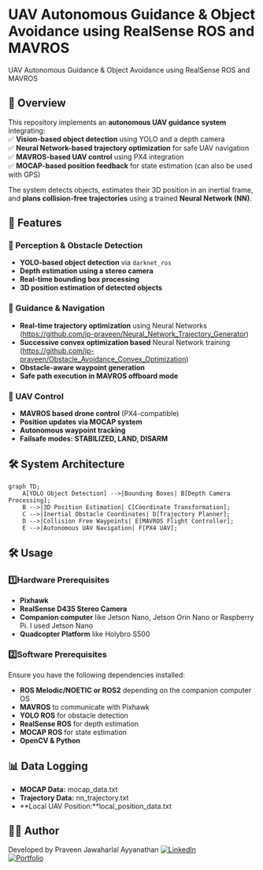 # UAV Autonomous Guidance & Object Avoidance using RealSense ROS and MAVROS
UAV Autonomous Guidance &amp; Object Avoidance using RealSense ROS and MAVROS

## **🚀 Overview**  
This repository implements an **autonomous UAV guidance system** integrating:  
✅ **Vision-based object detection** using YOLO and a depth camera  
✅ **Neural Network-based trajectory optimization** for safe UAV navigation  
✅ **MAVROS-based UAV control** using PX4 integration  
✅ **MOCAP-based position feedback** for state estimation (can also be used with GPS)  

The system detects objects, estimates their 3D position in an inertial frame, and **plans collision-free trajectories** using a trained **Neural Network (NN)**.  

## **📌 Features**  
### **🔹 Perception & Obstacle Detection**
- **YOLO-based object detection** via `darknet_ros`  
- **Depth estimation using a stereo camera**  
- **Real-time bounding box processing**  
- **3D position estimation of detected objects**  

### **🔹 Guidance & Navigation**
- **Real-time trajectory optimization** using Neural Networks (https://github.com/jp-praveen/Neural_Network_Trajectory_Generator) 
- **Successive convex optimization based** Neural Network training (https://github.com/jp-praveen/Obstacle_Avoidance_Convex_Optimization)
- **Obstacle-aware waypoint generation**  
- **Safe path execution in MAVROS offboard mode**  

### **🔹 UAV Control**
- **MAVROS based drone control** (PX4-compatible)  
- **Position updates via MOCAP system**  
- **Autonomous waypoint tracking**  
- **Failsafe modes: STABILIZED, LAND, DISARM**  

## **🛠️ System Architecture**  
```mermaid
graph TD;
    A[YOLO Object Detection] -->|Bounding Boxes| B[Depth Camera Processing];
    B -->|3D Position Estimation| C[Coordinate Transformation];
    C -->|Inertial Obstacle Coordinates| D[Trajectory Planner];
    D -->|Collision Free Waypoints| E[MAVROS Flight Controller];
    E -->|Autonomous UAV Navigation| F[PX4 UAV];
```
## **🛠️ Usage**
### **1️⃣Hardware Prerequisites**
- **Pixhawk** 
- **RealSense D435 Stereo Camera** 
- **Companion computer** like Jetson Nano, Jetson Orin Nano or Raspberry Pi. I used Jetson Nano
- **Quadcopter Platform** like Holybro S500

### **2️⃣Software Prerequisites**
Ensure you have the following dependencies installed:
- **ROS Melodic/NOETIC or ROS2** depending on the companion computer OS
- **MAVROS** to communicate with Pixhawk
- **YOLO ROS** for obstacle detection
- **RealSense ROS** for depth estimation
- **MOCAP ROS** for state estimation
- **OpenCV & Python**

## **📊 Data Logging**
- **MOCAP Data:** mocap_data.txt
- **Trajectory Data:** nn_trajectory.txt
- **Local UAV Position:**local_position_data.txt

## **👨‍💻 Author**
Developed by Praveen Jawaharlal Ayyanathan
[![LinkedIn](https://img.shields.io/badge/-LinkedIn-blue?style=flat&logo=linkedin&logoColor=white)](https://www.linkedin.com/in/praveen-jawahalal-ayyanathan/)  
[![Portfolio](https://img.shields.io/badge/-Portfolio-green?style=flat&logo=internet-explorer&logoColor=white)](https://jp-praveen.github.io/)